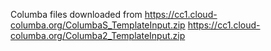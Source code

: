 Columba files downloaded from
https://cc1.cloud-columba.org/ColumbaS_TemplateInput.zip
https://cc1.cloud-columba.org/Columba2_TemplateInput.zip
